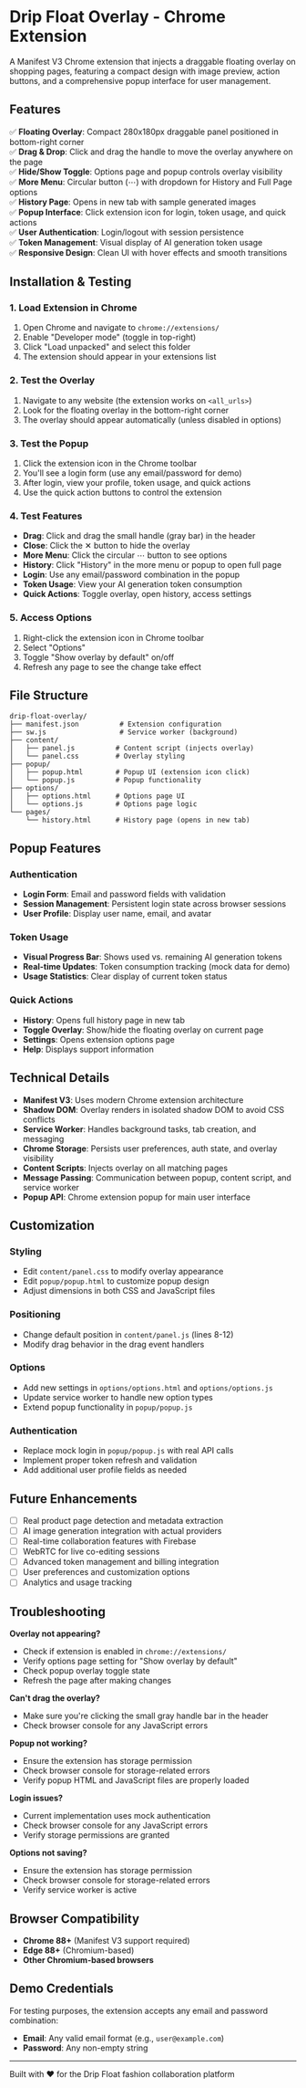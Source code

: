 # Drip Float Overlay - Chrome Extension

A Manifest V3 Chrome extension that injects a draggable floating overlay on shopping pages, featuring a compact design with image preview, action buttons, and a comprehensive popup interface for user management.

## Features

✅ **Floating Overlay**: Compact 280x180px draggable panel positioned in bottom-right corner  
✅ **Drag & Drop**: Click and drag the handle to move the overlay anywhere on the page  
✅ **Hide/Show Toggle**: Options page and popup controls overlay visibility  
✅ **More Menu**: Circular button (⋯) with dropdown for History and Full Page options  
✅ **History Page**: Opens in new tab with sample generated images  
✅ **Popup Interface**: Click extension icon for login, token usage, and quick actions  
✅ **User Authentication**: Login/logout with session persistence  
✅ **Token Management**: Visual display of AI generation token usage  
✅ **Responsive Design**: Clean UI with hover effects and smooth transitions  

## Installation & Testing

### 1. Load Extension in Chrome

1. Open Chrome and navigate to `chrome://extensions/`
2. Enable "Developer mode" (toggle in top-right)
3. Click "Load unpacked" and select this folder
4. The extension should appear in your extensions list

### 2. Test the Overlay

1. Navigate to any website (the extension works on `<all_urls>`)
2. Look for the floating overlay in the bottom-right corner
3. The overlay should appear automatically (unless disabled in options)

### 3. Test the Popup

1. Click the extension icon in the Chrome toolbar
2. You'll see a login form (use any email/password for demo)
3. After login, view your profile, token usage, and quick actions
4. Use the quick action buttons to control the extension

### 4. Test Features

- **Drag**: Click and drag the small handle (gray bar) in the header
- **Close**: Click the ✕ button to hide the overlay
- **More Menu**: Click the circular ⋯ button to see options
- **History**: Click "History" in the more menu or popup to open full page
- **Login**: Use any email/password combination in the popup
- **Token Usage**: View your AI generation token consumption
- **Quick Actions**: Toggle overlay, open history, access settings

### 5. Access Options

1. Right-click the extension icon in Chrome toolbar
2. Select "Options" 
3. Toggle "Show overlay by default" on/off
4. Refresh any page to see the change take effect

## File Structure

```
drip-float-overlay/
├── manifest.json          # Extension configuration
├── sw.js                  # Service worker (background)
├── content/
│   ├── panel.js          # Content script (injects overlay)
│   └── panel.css         # Overlay styling
├── popup/
│   ├── popup.html        # Popup UI (extension icon click)
│   └── popup.js          # Popup functionality
├── options/
│   ├── options.html      # Options page UI
│   └── options.js        # Options page logic
└── pages/
    └── history.html      # History page (opens in new tab)
```

## Popup Features

### Authentication
- **Login Form**: Email and password fields with validation
- **Session Management**: Persistent login state across browser sessions
- **User Profile**: Display user name, email, and avatar

### Token Usage
- **Visual Progress Bar**: Shows used vs. remaining AI generation tokens
- **Real-time Updates**: Token consumption tracking (mock data for demo)
- **Usage Statistics**: Clear display of current token status

### Quick Actions
- **History**: Opens full history page in new tab
- **Toggle Overlay**: Show/hide the floating overlay on current page
- **Settings**: Opens extension options page
- **Help**: Displays support information

## Technical Details

- **Manifest V3**: Uses modern Chrome extension architecture
- **Shadow DOM**: Overlay renders in isolated shadow DOM to avoid CSS conflicts
- **Service Worker**: Handles background tasks, tab creation, and messaging
- **Chrome Storage**: Persists user preferences, auth state, and overlay visibility
- **Content Scripts**: Injects overlay on all matching pages
- **Message Passing**: Communication between popup, content script, and service worker
- **Popup API**: Chrome extension popup for main user interface

## Customization

### Styling
- Edit `content/panel.css` to modify overlay appearance
- Edit `popup/popup.html` to customize popup design
- Adjust dimensions in both CSS and JavaScript files

### Positioning
- Change default position in `content/panel.js` (lines 8-12)
- Modify drag behavior in the drag event handlers

### Options
- Add new settings in `options/options.html` and `options/options.js`
- Update service worker to handle new option types
- Extend popup functionality in `popup/popup.js`

### Authentication
- Replace mock login in `popup/popup.js` with real API calls
- Implement proper token refresh and validation
- Add additional user profile fields as needed

## Future Enhancements

- [ ] Real product page detection and metadata extraction
- [ ] AI image generation integration with actual providers
- [ ] Real-time collaboration features with Firebase
- [ ] WebRTC for live co-editing sessions
- [ ] Advanced token management and billing integration
- [ ] User preferences and customization options
- [ ] Analytics and usage tracking

## Troubleshooting

**Overlay not appearing?**
- Check if extension is enabled in `chrome://extensions/`
- Verify options page setting for "Show overlay by default"
- Check popup overlay toggle state
- Refresh the page after making changes

**Can't drag the overlay?**
- Make sure you're clicking the small gray handle bar in the header
- Check browser console for any JavaScript errors

**Popup not working?**
- Ensure the extension has storage permission
- Check browser console for storage-related errors
- Verify popup HTML and JavaScript files are properly loaded

**Login issues?**
- Current implementation uses mock authentication
- Check browser console for any JavaScript errors
- Verify storage permissions are granted

**Options not saving?**
- Ensure the extension has storage permission
- Check browser console for storage-related errors
- Verify service worker is active

## Browser Compatibility

- **Chrome 88+** (Manifest V3 support required)
- **Edge 88+** (Chromium-based)
- **Other Chromium-based browsers**

## Demo Credentials

For testing purposes, the extension accepts any email and password combination:
- **Email**: Any valid email format (e.g., `user@example.com`)
- **Password**: Any non-empty string

---

Built with ❤️ for the Drip Float fashion collaboration platform